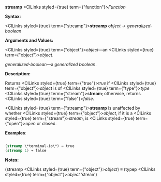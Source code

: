 **streamp** <ClLinks styled={true} term={"function"}><i>Function</i></ClLinks> 



**Syntax:** 



<ClLinks styled={true} term={"streamp"}><b>streamp</b></ClLinks> *object → generalized-boolean* 



**Arguments and Values:** 



<ClLinks styled={true} term={"object"}><i>object</i></ClLinks>—an <ClLinks styled={true} term={"object"}><i>object</i></ClLinks>. 



*generalized-boolean*—a *generalized boolean*. 



**Description:** 



Returns <ClLinks styled={true} term={"true"}><i>true</i></ClLinks> if <ClLinks styled={true} term={"object"}><i>object</i></ClLinks> is of <ClLinks styled={true} term={"type"}><i>type</i></ClLinks> <ClLinks styled={true} term={"stream"}><b>stream</b></ClLinks>; otherwise, returns <ClLinks styled={true} term={"false"}><i>false</i></ClLinks>. 



<ClLinks styled={true} term={"streamp"}><b>streamp</b></ClLinks> is unaffected by whether <ClLinks styled={true} term={"object"}><i>object</i></ClLinks>, if it is a <ClLinks styled={true} term={"stream"}><i>stream</i></ClLinks>, is <ClLinks styled={true} term={"open"}><i>open</i></ClLinks> or closed. 



**Examples:**
```lisp

(streamp \*terminal-io\*) → true 
(streamp 1) → false 

```
**Notes:** 



(streamp <ClLinks styled={true} term={"object"}><i>object</i></ClLinks>) *≡* (typep <ClLinks styled={true} term={"object"}><i>object</i></ClLinks> ’stream) 







 



 



